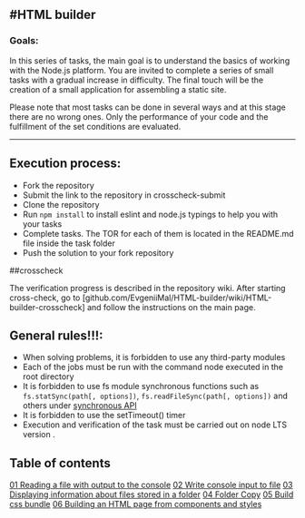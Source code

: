 #HTML builder
---

### Goals:

In this series of tasks, the main goal is to understand the basics of working with the Node.js platform.
You are invited to complete a series of small tasks with a gradual increase in difficulty. The final touch will be the creation of a small application for assembling a static site.

Please note that most tasks can be done in several ways and at this stage there are no wrong ones. Only the performance of your code and the fulfillment of the set conditions are evaluated.

---

## Execution process:
- Fork the repository
- Submit the link to the repository in crosscheck-submit
- Clone the repository
- Run ```npm install``` to install eslint and node.js typings to help you with your tasks
- Complete tasks. The TOR for each of them is located in the README.md file inside the task folder
- Push the solution to your fork repository

##crosscheck
 
The verification progress is described in the repository wiki. After starting cross-check, go to [github.com/EvgeniiMal/HTML-builder/wiki/HTML-builder-crosscheck] and follow the instructions on the main page.

## General rules!!!:

- When solving problems, it is forbidden to use any third-party modules
- Each of the jobs must be run with the command node <job folder name> executed in the root directory
- It is forbidden to use fs module synchronous functions such as ```fs.statSync(path[, options])```,
```fs.readFileSync(path[, options])``` and others under [synchronous API](https://nodejs.org/api/fs.html#fs_synchronous_api)
- It is forbidden to use the setTimeout() timer
- Execution and verification of the task must be carried out on node LTS version .

## Table of contents
[01 Reading a file with output to the console](https://github.com/EvgeniiMal/HTML-builder/tree/main/01-read-file)
[02 Write console input to file](https://github.com/EvgeniiMal/HTML-builder/blob/main/02-write-file)
[03 Displaying information about files stored in a folder](https://github.com/EvgeniiMal/HTML-builder/blob/main/03-files-in-folder)
[04 Folder Copy](https://github.com/EvgeniiMal/HTML-builder/tree/main/04-copy-directory)
[05 Build css bundle](https://github.com/EvgeniiMal/HTML-builder/blob/main/05-merge-styles)
[06 Building an HTML page from components and styles](https://github.com/EvgeniiMal/HTML-builder/tree/main/06-build-page)
